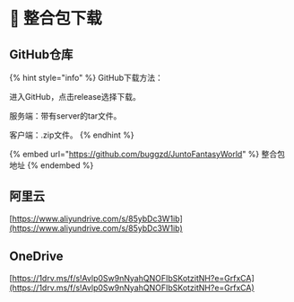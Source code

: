 # 📎 整合包下载

## GitHub仓库

{% hint style="info" %}
GitHub下载方法：

进入GitHub，点击release选择下载。

服务端：带有server的tar文件。

客户端：.zip文件。
{% endhint %}

{% embed url="https://github.com/buggzd/JuntoFantasyWorld" %}
整合包地址
{% endembed %}

## 阿里云

[https://www.aliyundrive.com/s/85ybDc3W1ib](https://www.aliyundrive.com/s/85ybDc3W1ib)

## OneDrive

[https://1drv.ms/f/s!Avlp0Sw9nNyahQNOFIbSKotzitNH?e=GrfxCA](https://1drv.ms/f/s!Avlp0Sw9nNyahQNOFIbSKotzitNH?e=GrfxCA)




